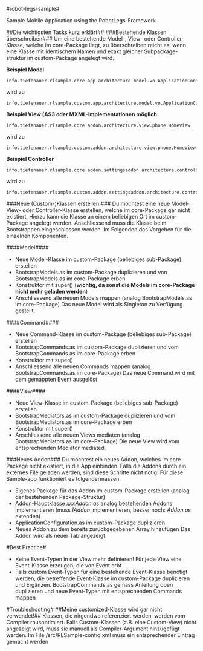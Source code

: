 #robot-legs-sample#

Sample Mobile Application using the RobotLegs-Framework

##Die wichtigsten Tasks kurz erklärt##
###Bestehende Klassen überschreiben###
Um eine bestehende Model-, View- oder Controller-Klasse, welche im core-Package liegt, zu überschreiben reicht es, wenn eine Klasse mit identischem Namen und exakt gleicher Subpackage-struktur im custom-Package angelegt wird. 

**Beispiel Model**

    info.tiefenauer.rlsample.core.app.architecture.model.vo.ApplicationConfiguration
    
wird zu

    info.tiefenauer.rlsample.custom.app.architecture.model.vo.ApplicationConfiguration
    
**Beispiel View (AS3 oder MXML-Implementationen möglich**

    info.tiefenauer.rlsample.core.addon.architecture.view.phone.HomeView
    
wird zu

    info.tiefenauer.rlsample.custom.addon.architecture.view.phone.HomeView
    
**Beispiel Controller**

    info.tiefenauer.rlsample.core.addon.settingsaddon.architecture.controller.SettingsCommand
    
wird zu

    info.tiefenauer.rlsample.custom.addon.settingsaddon.architecture.controller.SettingsCommand


###Neue (Custom-)Klassen erstellen:###
Du möchtest eine neue Model-, View- oder Controller-Klasse erstellen, welche im core-Package gar nicht existiert. Hierzu kann die Klasse an einem beliebigen Ort im custom-Package angelegt werden. Anschliessend muss die Klasse beim Bootstrappen eingeschlossen werden. Im Folgenden das Vorgehen für die einzelnen Komponenten.

####Model####
- Neue Model-Klasse im custom-Package (beliebiges sub-Package) erstellen
- BootstrapModels.as im custom-Package duplizieren und von BootstrapModels.as im core-Package erben
- Konstruktor mit super() (**wichtig, da sonst die Models im core-Package nicht mehr geladen werden**)
- Anschliessend alle neuen Models mappen (analog BootstrapModels.as im core-Package)
Das neue Model wird als Singleton zu Verfügung gestellt.

####Command####
- Neue Command-Klasse im custom-Package (beliebiges sub-Package) erstellen
- BootstrapCommands.as im custom-Package duplizieren und vom BootstrapCommands.as im core-Package erben
- Konstruktor mit super()
- Anschliessend alle neuen Commands mappen (analog BootstrapCommands.as im core-Package)
Das neue Command wird mit dem gemappten Event ausgelöst

####View####
- Neue View-Klasse im custom-Package (beliebiges sub-Package) erstellen
- BootstrapMediators.as im custom-Package duplizieren und vom BootstrapMediators.as im core-Package erben
- Konstruktor mit super()
- Anschliessend alle neuen Views mediaten (analog BootstrapMediators.as im core-Package)
Die neue View wird vom entsprechenden Mediator mediated.

###Neues Addon###
Du möchtest ein neues Addon, welches im core-Package nicht existiert, in die App einbinden. Falls die Addons durch ein externes File geladen werden, sind diese Schritte nicht nötig. Für diese Sample-app funktioniert es folgendermassen:
- Eigenes Package für das Addon im custom-Package erstellen (analog der bestehenden Package-Struktur)
- Addon-Hauptklasse *xxxAddon.as* analog bestehenden Addons implementieren (muss *IAddon* implementieren, besser noch: *Addon.as* extenden)
- ApplicationConfiguration.as im custom-Package duplizieren
- Neues Addon zu dem bereits zurückgegebenen Array hinzufügen
Das Addon wird als neuer Tab angezeigt.

#Best Practice#
- Keine Event-Typen in der View mehr definieren! Für jede View eine Event-Klasse erzeugen, die von Event erbt
- Falls custom Event-Typen für eine bestehende Event-Klasse benötigt werden, die betreffende Event-Klasse im custom-Package duplizieren  und Ergänzen. BootstrapCommands.as gemäss Anleitung oben duplizieren und neue Event-Typen mit entsprechenden Commands mappen

#Troubleshooting#
##Meine customized-Klasse wird gar nicht verwendet!##
Klassen, die nirgendwo referenziert werden, werden vom Compiler rausoptimiert. Falls Custom-Klassen (z.B. eine Custom-View) nicht angezeigt wird, muss sie manuell als Compiler-Argument hinzugefügt werden. Im File /src/RLSample-config.xml muss ein entsprechender Eintrag gemacht werden
